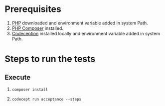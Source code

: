 # Prerequisites

1. [PHP](https://www.php.net/downloads.php) downloaded and environment variable added in system Path.
2. [PHP Composer](https://getcomposer.org/download/) installed.
3. [Codeception](https://codeception.com/install) installed locally and environment variable added in system Path.

# Steps to run the tests
## Execute
1. `composer install`

2. `codecept run acceptance --steps`
